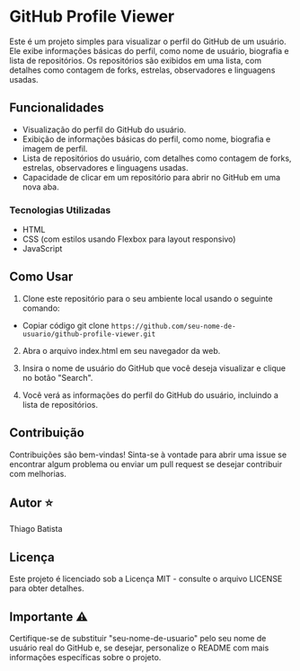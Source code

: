 # GitHub Profile Viewer

Este é um projeto simples para visualizar o perfil do GitHub de um usuário. Ele exibe informações básicas do perfil, como nome de usuário, biografia e lista de repositórios. Os repositórios são exibidos em uma lista, com detalhes como contagem de forks, estrelas, observadores e linguagens usadas.

## Funcionalidades
- Visualização do perfil do GitHub do usuário.
- Exibição de informações básicas do perfil, como nome, biografia e imagem de perfil.
- Lista de repositórios do usuário, com detalhes como contagem de forks, estrelas, observadores e linguagens usadas.
- Capacidade de clicar em um repositório para abrir no GitHub em uma nova aba.
### Tecnologias Utilizadas
- HTML
- CSS (com estilos usando Flexbox para layout responsivo)
- JavaScript
## Como Usar
1. Clone este repositório para o seu ambiente local usando o seguinte comando:


- Copiar código git clone 
`https://github.com/seu-nome-de-usuario/github-profile-viewer.git`

2. Abra o arquivo index.html em seu navegador da web.

3. Insira o nome de usuário do GitHub que você deseja visualizar e clique no botão "Search".

4. Você verá as informações do perfil do GitHub do usuário, incluindo a lista de repositórios.

## Contribuição
Contribuições são bem-vindas! Sinta-se à vontade para abrir uma issue se encontrar algum problema ou enviar um pull request se desejar contribuir com melhorias.

## Autor ⭐
Thiago Batista

## Licença
Este projeto é licenciado sob a Licença MIT - consulte o arquivo LICENSE para obter detalhes.

## Importante ⚠️
Certifique-se de substituir "seu-nome-de-usuario" pelo seu nome de usuário real do GitHub e, se desejar, personalize o README com mais informações específicas sobre o projeto.







